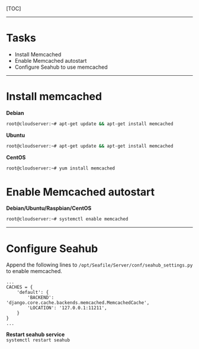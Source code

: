 [TOC]

---

# Tasks
* Install Memcached
* Enable Memcached autostart
* Configure Seahub to use memcached

---
# Install memcached
**Debian**

```sh
root@cloudserver:~# apt-get update && apt-get install memcached
```

**Ubuntu**

```sh
root@cloudserver:~# apt-get update && apt-get install memcached
```


**CentOS**

```sh
root@cloudserver:~# yum install memcached
```


# Enable Memcached autostart

**Debian/Ubuntu/Raspbian/CentOS**
```sh
root@cloudserver:~# systemctl enable memcached
```

---

# Configure Seahub

Append the following lines to `/opt/Seafile/Server/conf/seahub_settings.py` to enable memcached.

```
...
CACHES = {
    'default': {
        'BACKEND': 'django.core.cache.backends.memcached.MemcachedCache',
        'LOCATION': '127.0.0.1:11211',
    }
}
...
```

**Restart seahub service**  
`systemctl restart seahub`